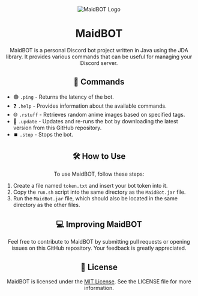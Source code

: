 <p align="center">
  <img src="https://iili.io/HGcjFi7.jpg" alt="MaidBOT Logo">
</p>

<h1 align="center">MaidBOT</h1>

<p align="center">
  MaidBOT is a personal Discord bot project written in Java using the JDA library. It provides various commands that can be useful for managing your Discord server.
</p>

<h2 align="center">🤖 Commands</h2>

<ul>
  <li>
    🟢 <code>.ping</code> - Returns the latency of the bot.
  </li>
  <li>
    ❓ <code>.help</code> - Provides information about the available commands.
  </li>
  <li>
    🌐 <code>.rstuff</code> - Retrieves random anime images based on specified tags.
  </li>
  <li>
    🔄 <code>.update</code> - Updates and re-runs the bot by downloading the latest version from this GitHub repository.
  </li>
  <li>
    ⏹️ <code>.stop</code> - Stops the bot.
  </li>
</ul>

<h2 align="center">🛠️ How to Use</h2>

<p align="center">
  To use MaidBOT, follow these steps:
</p>

<ol>
  <li>Create a file named <code>token.txt</code> and insert your bot token into it. </li>
  <li>Copy the <code>run.sh</code> script into the same directory as the <code>MaidBot.jar</code> file. </li>
  <li>Run the <code>MaidBot.jar</code> file, which should also be located in the same directory as the other files. </li>
</ol>

<h2 align="center">💻 Improving MaidBOT</h2>

<p align="center">
  Feel free to contribute to MaidBOT by submitting pull requests or opening issues on this GitHub repository. Your feedback is greatly appreciated.
</p>

<h2 align="center">📜 License</h2>

<p align="center">
  MaidBOT is licensed under the <a href="https://opensource.org/licenses/MIT" target="_new">MIT License</a>. See the LICENSE file for more information.
</p>
